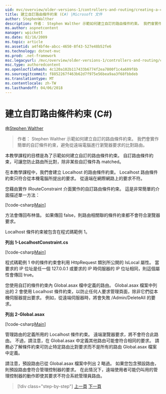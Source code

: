 ```yaml
---
uid: mvc/overview/older-versions-1/controllers-and-routing/creating-a-custom-route-constraint-cs
title: 建立自訂路由條件約束 (C#) |Microsoft 文件
author: StephenWalther
description: 作者： Stephen Walther 示範如何建立自訂的路由條件約束。 我們會實作簡單的自訂條件約束可以防止路由相符 w...
ms.author: aspnetcontent
manager: wpickett
ms.date: 02/16/2009
ms.topic: article
ms.assetid: a4f4bf4e-abcc-4650-8f43-527e48b52fe6
ms.technology: dotnet-mvc
ms.prod: .net-framework
msc.legacyurl: /mvc/overview/older-versions-1/controllers-and-routing/creating-a-custom-route-constraint-cs
msc.type: authoredcontent
ms.openlocfilehash: 4c120a102b117433b6774f2ea7800f1c4a609f8b
ms.sourcegitcommit: f8852267f463b62d7f975e56bea9aa3f68fbbdeb
ms.translationtype: MT
ms.contentlocale: zh-TW
ms.lasthandoff: 04/06/2018
---
```

<a name="creating-a-custom-route-constraint-c"></a>建立自訂路由條件約束 (C#)
====================
由[Stephen Walther](https://github.com/StephenWalther)

> 作者： Stephen Walther 示範如何建立自訂的路由條件約束。 我們會實作簡單的自訂條件約束，避免從遠端電腦進行瀏覽器要求的比對路由。


本教學課程的目標是為了示範如何建立自訂的路由條件約束。 自訂路由條件約束，可讓您防止路由所比對，除非某些自訂條件為 matched。

在本教學課程中，我們會建立 Localhost 的路由條件約束。 Localhost 路由條件約束只符合從本機電腦所提出的要求。 從遠端在網際網路上的要求不符。

您藉由實作 IRouteConstraint 介面實作的自訂路由條件約束。 這是非常簡單的介面描述單一方法：

[!code-csharp[Main](creating-a-custom-route-constraint-cs/samples/sample1.cs)]

方法會傳回布林值。 如果傳回 false，則路由相關聯的條件約束都不會符合瀏覽器要求。

Localhost 條件約束被包含在程式碼範例 1。

**列出 1-LocalhostConstraint.cs**

[!code-csharp[Main](creating-a-custom-route-constraint-cs/samples/sample2.cs)]

程式碼範例 1 中的條件約束會利用 HttpRequest 類別所公開的 IsLocal 屬性。 當要求的 IP 位址是任一個 127.0.0.1 或要求的 IP 時伺服器的 IP 位址相同，則這個屬性會傳回 true。

您使用自訂的條件約束內 Global.asax 檔中定義的路由。 Global.asax 檔案中列出的 2 會使用 Localhost 條件約束，以防止任何人要求管理頁面，除非它們從本機伺服器提出要求。 例如，從遠端伺服器時，將會失敗 /Admin/DeleteAll 的要求。

**列出 2-Global.asax**

[!code-csharp[Main](creating-a-custom-route-constraint-cs/samples/sample3.cs)]

管理路由的定義所用的 Localhost 條件約束。 遠端瀏覽器要求，將不會符合此路由。 不過，請注意，在 Global.asax 中定義其他路由可能會符合相同的要求。 請務必了解條件約束可防止特定路由比對要求而不是所有的路由 Global.asax 檔案中定義。

請注意，預設路由已從 Global.asax 檔案中列出 2 略過。 如果您包含預設路由，則預設路由會符合管理控制器的要求。 在此情況下，遠端使用者可能仍叫用的管理控制器的動作即使其要求不符合系統管理員路由。

> [!div class="step-by-step"]
> [上一頁](creating-a-route-constraint-cs.md)
> [下一頁](asp-net-mvc-controller-overview-vb.md)
